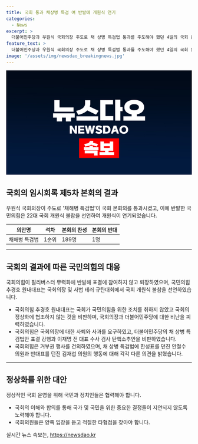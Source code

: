```yaml
---
title: 국회 통과 채상병 특검 여 반발에 개원식 연기
categories:
  - News
excerpt: >
  더불어민주당과 우원식 국회의장 주도로 채 상병 특검법 통과를 주도해야 했던 4일의 국회 본회의. 필리버스터 종료와 야당 반발, 22대 국회 개원식 불참 선언 등의 논란 속에 특검법은 통과됐다. 국민의힘 의원들의 반발과 관련하여 퇴장과 강한 비판이 이어졌으며, 정국의 긴장이 고조되고 있음.
feature_text: >
  더불어민주당과 우원식 국회의장 주도로 채 상병 특검법 통과를 주도해야 했던 4일의 국회 본회의. 필리버스터 종료와 야당 반발, 22대 국회 개원식 불참 선언 등의 논란 속에 특검법은 통과됐다. 국민의힘 의원들의 반발과 관련하여 퇴장과 강한 비판이 이어졌으며, 정국의 긴장이 고조되고 있음.
image: '/assets/img/newsdao_breakingnews.jpg'
---
```


<p><img src="/assets/img/newsdao_breakingnews.jpg" alt="ontimetimes 속보" /></p>

<h2>국회의 임시회록 제5차 본회의 결과</h2>

<p data-ke-size="size16">우원식 국회의장이 주도로 '채해병 특검법'이 국회 본회의를 통과시켰고, 이에 반발한 국민의힘은 22대 국회 개원식 불참을 선언하여 개원식이 연기되었습니다.</p>

<table>
    <thead>
        <tr>
            <th>의안명</th>
            <th>석차</th>
            <th>본회의 찬성</th>
            <th>본회의 반대</th>
        </tr>
    </thead>
    <tbody>
        <tr>
            <td>채해병 특검법</td>
            <td>1순위</td>
            <td>189명</td>
            <td>1명</td>
        </tr>
    </tbody>
</table>

<hr>

<h2>국회의 결과에 따른 국민의힘의 대응</h2>

<p data-ke-size="size16">국회의힘이 필리버스터 무력화에 반발해 표결에 참여하지 않고 퇴장하였으며, 국민의힘 추경호 원내대표는 국회의장 및 사법 테러 규탄대회에서 국회 개원식 불참을 선언하였습니다.</p>

<ul>
    <li>국회의힘 추경호 원내대표는 국회가 국민의힘을 위한 조치를 취하지 않았고 국회의 정상화에 협조하지 않는 것을 비판하며, 국회의장과 더불어민주당에 대한 비난을 피력하였습니다.</li>
    <li>국회의힘은 국회의장에 대한 사퇴와 사과를 요구하였고, 더불어민주당의 채 상병 특검법안 표결 강행과 이재명 전 대표 수사 검사 탄핵소추안을 비판하였습니다.</li>
    <li>국회의힘은 거부권 행사를 건의하였으며, 채 상병 특검법에 찬성표를 던진 안철수 의원과 반대표를 던진 김재섭 의원의 행동에 대해 각각 다른 의견을 밝혔습니다.</li>
</ul>

<hr>

<h2>정상화를 위한 대안</h2>

<p data-ke-size="size16">정상적인 국회 운영을 위해 국민과 정치인들은 협력해야 합니다.</p>

<ul>
    <li>국회의 이해와 합의를 통해 국가 및 국민을 위한 중요한 결정들이 지연되지 않도록 노력해야 합니다.</li>
    <li>국회의원들은 양쪽 입장을 듣고 적절한 타협점을 찾아야 합니다.</li>
</ul>
실시간 뉴스 속보는, <a href="https://newsdao.kr" rel="dofollow">https://newsdao.kr</a>



